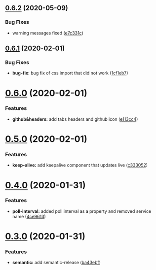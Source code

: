 ## [0.6.2](https://github.com/yarinvak/graphql-vision-react-dashboard/compare/v0.6.1...v0.6.2) (2020-05-09)


### Bug Fixes

* warning messages fixed ([e7c331c](https://github.com/yarinvak/graphql-vision-react-dashboard/commit/e7c331ce6a5b2d93e506b486ed88f9ab72abc53a))

## [0.6.1](https://github.com/yarinvak/graphql-vision-react-dashboard/compare/v0.6.0...v0.6.1) (2020-02-01)


### Bug Fixes

* **bug-fix:** bug fix of css import that did not work ([1cf1eb7](https://github.com/yarinvak/graphql-vision-react-dashboard/commit/1cf1eb7d327899fa85dc3a33526c08a7bf207e5d))

# [0.6.0](https://github.com/yarinvak/graphql-vision-react-dashboard/compare/v0.5.0...v0.6.0) (2020-02-01)


### Features

* **github&headers:** add tabs headers and github icon ([e113cc4](https://github.com/yarinvak/graphql-vision-react-dashboard/commit/e113cc4d3f726249215990c441d4cd3b4b1a3db3))

# [0.5.0](https://github.com/yarinvak/graphql-vision-react-dashboard/compare/v0.4.0...v0.5.0) (2020-02-01)


### Features

* **keep-alive:** add keepalive component that updates live ([c333052](https://github.com/yarinvak/graphql-vision-react-dashboard/commit/c333052afe72104dc80d8bfd627d94b1dd37bc8c))

# [0.4.0](https://github.com/yarinvak/graphql-vision-react-dashboard/compare/v0.3.0...v0.4.0) (2020-01-31)


### Features

* **poll-interval:** added poll interval as a property and removed service name ([4ce9613](https://github.com/yarinvak/graphql-vision-react-dashboard/commit/4ce9613532462850aa18b428c0c73515c21c7cd9))

# [0.3.0](https://github.com/yarinvak/graphql-vision-react-dashboard/compare/v0.2.0...v0.3.0) (2020-01-31)


### Features

* **semantic:** add semantic-release ([ba43ebf](https://github.com/yarinvak/graphql-vision-react-dashboard/commit/ba43ebf206483d1bd23fc01e91571f62f1f71ce8))
